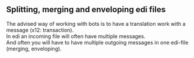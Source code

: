 ## Splitting, merging and enveloping edi files ##
The advised way of working with bots is to have a translation work with a message (x12: transaction).<br>
In edi an incoming file will often have multiple messages.<br>
And often you will have to have multiple outgoing messages in one edi-file (merging, enveloping).<br>